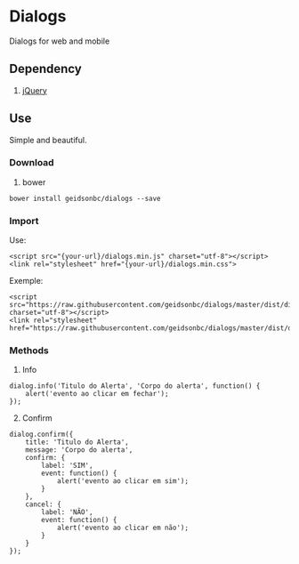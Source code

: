 # Dialogs
Dialogs for web and mobile

## Dependency

1. [jQuery](https://jquery.com/download/)

## Use

Simple and beautiful.

### Download

1. bower
```
bower install geidsonbc/dialogs --save
```

### Import

Use:
```
<script src="{your-url}/dialogs.min.js" charset="utf-8"></script>
<link rel="stylesheet" href="{your-url}/dialogs.min.css">
```
Exemple:

```
<script src="https://raw.githubusercontent.com/geidsonbc/dialogs/master/dist/dialogs.min.js" charset="utf-8"></script>
<link rel="stylesheet" href="https://raw.githubusercontent.com/geidsonbc/dialogs/master/dist/dialogs.min.css">
```

### Methods
1. Info
```
dialog.info('Titulo do Alerta', 'Corpo do alerta', function() {
	alert('evento ao clicar em fechar');
});
```

2. Confirm
```
dialog.confirm({
	title: 'Titulo do Alerta',
	message: 'Corpo do alerta',
	confirm: {
		label: 'SIM',
		event: function() {
			alert('evento ao clicar em sim');
		}
	},
	cancel: {
		label: 'NÃO',
		event: function() {
			alert('evento ao clicar em não');
		}
	}
});
```
